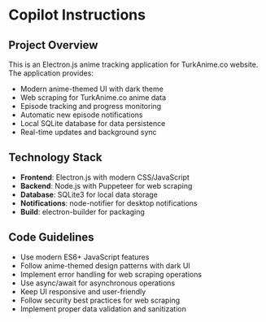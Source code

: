 # Copilot Instructions

<!-- Use this file to provide workspace-specific custom instructions to Copilot. For more details, visit https://code.visualstudio.com/docs/copilot/copilot-customization#_use-a-githubcopilotinstructionsmd-file -->

## Project Overview
This is an Electron.js anime tracking application for TurkAnime.co website. The application provides:

- Modern anime-themed UI with dark theme
- Web scraping for TurkAnime.co anime data
- Episode tracking and progress monitoring
- Automatic new episode notifications
- Local SQLite database for data persistence
- Real-time updates and background sync

## Technology Stack
- **Frontend**: Electron.js with modern CSS/JavaScript
- **Backend**: Node.js with Puppeteer for web scraping
- **Database**: SQLite3 for local data storage
- **Notifications**: node-notifier for desktop notifications
- **Build**: electron-builder for packaging

## Code Guidelines
- Use modern ES6+ JavaScript features
- Follow anime-themed design patterns with dark UI
- Implement error handling for web scraping operations
- Use async/await for asynchronous operations
- Keep UI responsive and user-friendly
- Follow security best practices for web scraping
- Implement proper data validation and sanitization
